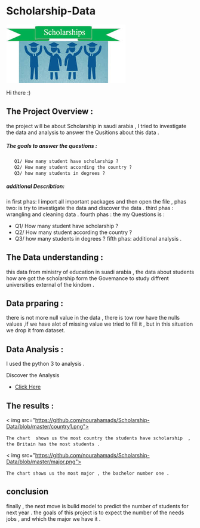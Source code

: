 # Scholarship-Data


  <img src="https://github.com/nourahamads/Scholarship-Data/blob/master/images.jpg" > 


Hi there :)


## The Project Overview  :
the project will be about Scholarship in saudi arabia  ,  I  tried  to investigate the data and  analysis  to answer the Qusitions about this data . 

   ##### The goals  to answer the questions :
       Q1/ How many student have scholarship ? 
       Q2/ How many student according the country ? 
       Q3/ how many students in degrees ? 
  ##### additional  Describtion:
in first phas: I import all important packages and then open the file , 
phas two: is try to investigate the data and discover the data .
third phas : wrangling and cleaning data .
fourth phas :
the my Questions is :
- Q1/ How many student have scholarship ? 
- Q2/ How many student according the country ? 
- Q3/ how many students in degrees ? 
fifth phas: additional analysis . 


## The Data understanding : 
this data from ministry of education in suadi arabia , the data about  students how are got the scholarship form the Govemance to study 
diffrent universities external of the kindom . 

## Data prparing  :
   there is not more  null value in the data , there is tow row have the nulls values ,if we have alot of missing value we tried to fill it , but in this situation we drop it from dataset.  

## Data Analysis :
I used the python 3  to analysis .
 
 Discover the Analysis    
 -  [Click Here  ](https://github.com/nourahamads/Scholarship-Data/blob/master/Scholarship%20Data.ipynb) 

##  The results :

< img  src="https://github.com/nourahamads/Scholarship-Data/blob/master/country1.png"> 
    
    The chart  shows us the most country the students have scholarship  , the Britain has the most students . 
    
< img  src="https://github.com/nourahamads/Scholarship-Data/blob/master/major.png">  

    The chart shows us the most major , the bachelor number one . 
    
    
## conclusion
 finally , the next move is bulid model to predict the number of students for next year .
the goals of this project is to expect the number of the needs jobs , and which the major we have it .


